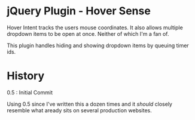 jQuery Plugin - Hover Sense 
=============

Hover Intent tracks the users mouse coordinates. It also allows multiple dropdown items to be open at once. Neither of which I'm a fan of.

This plugin handles hiding and showing dropdown items by queuing timer ids.

# History

0.5 : Initial Commit

Using 0.5 since I've written this a dozen times and it _should_ closely resemble what aready sits on several production websites. 